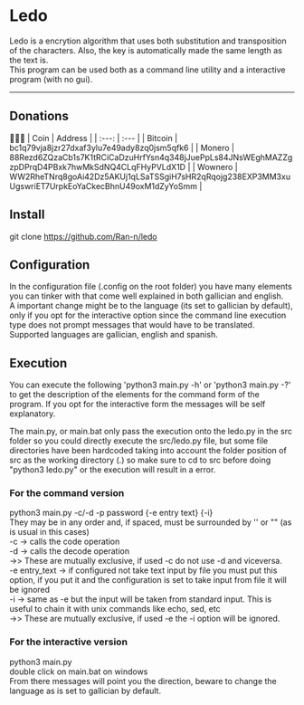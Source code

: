 # Ledo
Ledo is a encrytion algorithm that uses both substitution and transposition of the characters. Also, the key is automatically made the same length as the text is.  
This program can be used both as a command line utility and a interactive program (with no gui).

-------

## Donations
🙇🙇‍♀
| Coin 			| Address 										                                                                      |
| :---:     | :---                                                                                              |
| Bitcoin   | bc1q79vja8jzr27dxaf3ylu7e49ady8zq0jsm5qfk6                                                        |
| Monero    | 88Rezd6ZQzaCb1s7K1tRCiCaDzuHrfYsn4q348jJuePpLs84JNsWEghMAZZgzpDPrqD4PBxk7hwMkSdNQ4CLqFHyPVLdX1D   |
| Wownero   | WW2RheTNrq8goAi42Dz5AKUj1qLSaTSSgiH7sHR2qRqojg238EXP3MM3xuUgswriET7UrpkEoYaCkecBhnU49oxM1dZyYoSmm |

## Install
git clone https://github.com/Ran-n/ledo

## Configuration
In the configuration file (.config on the root folder) you have many elements you can tinker with that come well explained in both gallician and english.  
A important change might be to the language (its set to gallician by default), only if you opt for the interactive option since the command line execution type does not prompt messages that would have to be translated. Supported languages are gallician, english and spanish.

## Execution
You can execute the following 'python3 main.py -h' or 'python3 main.py -?' to get the description of the elements for the command form of the program. If you opt for the interactive form the messages will be self explanatory.  
  
The main.py, or main.bat only pass the execution onto the ledo.py in the src folder so you could directly execute the src/ledo.py file, but some file directories have been hardcoded taking into account the folder position of src as the working directory (.) so make sure to cd to src before doing "python3 ledo.py" or the execution will result in a error. 
### For the command version
python3 main.py -c/-d -p password {-e entry text} {-i}  
They may be in any order and, if spaced, must be surrounded by '' or "" (as is usual in this cases)  
-c -> calls the code operation  
-d -> calls the decode operation  
->> These are mutually exclusive, if used -c do not use -d and viceversa.  
-e entry_text -> if configured not take text input by file you must put this option, if you put it and the configuration is set to take input from file it will be ignored  
-i -> same as -e but the input will be taken from standard input. This is useful to chain it with unix commands like echo, sed, etc  
->> These are mutually exclusive, if used -e the -i option will be ignored.  

### For the interactive version
python3 main.py  
double click on main.bat on windows  
From there messages will point you the direction, beware to change the language as is set to gallician by default.
